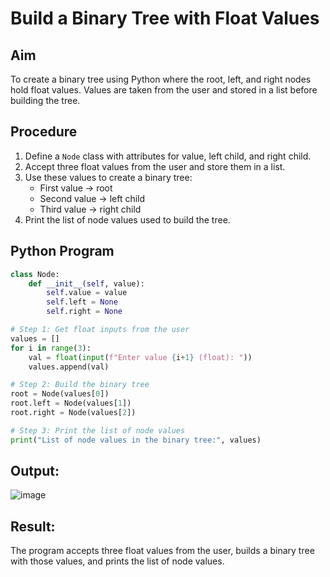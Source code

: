 #  Build a Binary Tree with Float Values

## Aim
To create a binary tree using Python where the root, left, and right nodes hold float values. Values are taken from the user and stored in a list before building the tree.

## Procedure
1. Define a `Node` class with attributes for value, left child, and right child.
2. Accept three float values from the user and store them in a list.
3. Use these values to create a binary tree:
   - First value → root
   - Second value → left child
   - Third value → right child
4. Print the list of node values used to build the tree.

## Python Program
```python
class Node:
    def __init__(self, value):
        self.value = value
        self.left = None
        self.right = None

# Step 1: Get float inputs from the user
values = []
for i in range(3):
    val = float(input(f"Enter value {i+1} (float): "))
    values.append(val)

# Step 2: Build the binary tree
root = Node(values[0])
root.left = Node(values[1])
root.right = Node(values[2])

# Step 3: Print the list of node values
print("List of node values in the binary tree:", values)
```
## Output:
![image](https://github.com/user-attachments/assets/1b82011c-1dda-4392-b4c6-1b24197ca709)

## Result:
The program accepts three float values from the user, builds a binary tree with those values, and prints the list of node values.
